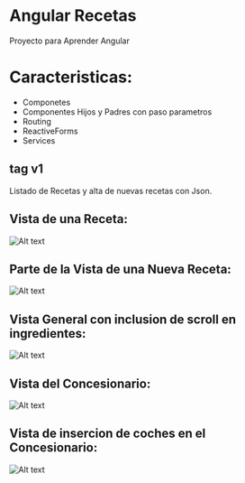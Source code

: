 # Angular Recetas

Proyecto para Aprender Angular


# Caracteristicas:
* Componetes
* Componentes Hijos y Padres con paso parametros
* Routing
* ReactiveForms
* Services

## tag v1
Listado de Recetas y alta de nuevas recetas con Json.

## Vista de una Receta:
![Alt text](https://github.com/Joseba10/Angular-Recetas/blob/master/src/assets/imgs/principal.PNG)

## Parte de la Vista de una Nueva Receta:
![Alt text](https://github.com/Joseba10/Angular-Recetas/blob/master/src/assets/imgs/pastel.PNG)

## Vista General con inclusion de scroll en ingredientes:
![Alt text](https://github.com/Joseba10/Angular-Recetas/blob/master/src/assets/imgs/principal1.PNG)



## Vista del Concesionario:

![Alt text](https://github.com/Joseba10/Angular-Recetas/blob/master/src/assets/imgs/Capturacoches.PNG)
## Vista de insercion de coches en el  Concesionario:


![Alt text](https://github.com/Joseba10/Angular-Recetas/blob/master/src/assets/imgs/concesionario-modal.PNG)
